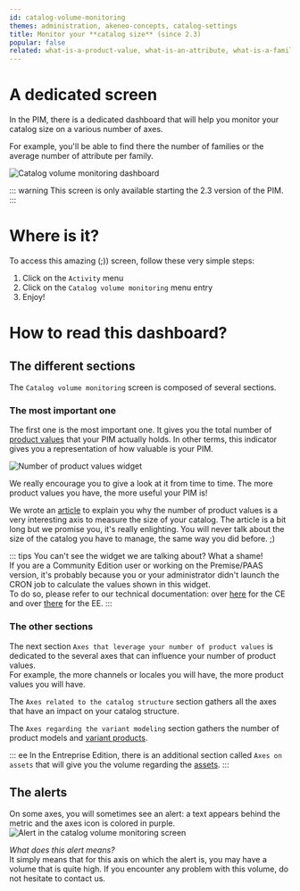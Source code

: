 ```yaml
---
id: catalog-volume-monitoring
themes: administration, akeneo-concepts, catalog-settings 
title: Monitor your **catalog size** (since 2.3)
popular: false
related: what-is-a-product-value, what-is-an-attribute, what-is-a-family, what-is-a-channel, what-is-a-locale, what-is-a-category
---
```


# A dedicated screen

In the PIM, there is a dedicated dashboard that will help you monitor your catalog size on a various number of axes.

For example, you'll be able to find there the number of families or the average number of attribute per family.

![Catalog volume monitoring dashboard](../img/Activity_CatalogVolumeMonitoring.png)

::: warning
This screen is only available starting the 2.3 version of the PIM.
:::

# Where is it?

To access this amazing (;)) screen, follow these very simple steps:
1. Click on the `Activity` menu
1. Click on the `Catalog volume monitoring` menu entry
1. Enjoy!

# How to read this dashboard?

## The different sections

The `Catalog volume monitoring` screen is composed of several sections.

### The most important one

The first one is the most important one. It gives you the total number of [product values](/articles/what-is-a-product-value.html) that your PIM actually holds. In other terms, this indicator gives you a representation of how valuable is your PIM.

![Number of product values widget](../img/Activity_CatalogVolumeMonitoring_PvWidget.png)

We really encourage you to give a look at it from time to time. The more product values you have, the more useful your PIM is!

We wrote an [article](https://medium.com/akeneo-labs/because-your-product-catalog-typology-matters-e1a9af4c33e0) to explain you why the number of product values is a very interesting axis to measure the size of your catalog. The article is a bit long but we promise you, it's really enlighting. You will never talk about the size of the catalog you have to manage, the same way you did before. ;)

::: tips
You can't see the widget we are talking about? What a shame!  
If you are a Community Edition user or working on the Premise/PAAS version, it's probably because you or your administrator didn't launch the CRON job to calculate the values shown in this widget.  
To do so, please refer to our technical documentation: over [here](https://docs.akeneo.com/2.3/install_pim/manual/installation_ce_archive.html#configuring-tasks-via-crontab) for the CE and over [there](https://docs.akeneo.com/2.3/install_pim/manual/installation_ee_archive.html#configuring-tasks-via-crontab) for the EE.
:::

### The other sections

The next section `Axes that leverage your number of product values` is dedicated to the several axes that can influence your number of product values.  
For example, the more channels or locales you will have, the more product values you will have.

The `Axes related to the catalog structure` section gathers all the axes that have an impact on your catalog structure.

The `Axes regarding the variant modeling` section gathers the number of product models and [variant products](/articles/what-about-products-variants.html).

::: ee
In the Entreprise Edition, there is an additional section called `Axes on assets` that will give you the volume regarding the [assets](/articles/work-with-assets.html).
:::

## The alerts

On some axes, you will sometimes see an alert: a text appears behind the metric and the axes icon is colored in purple.
![Alert in the catalog volume monitoring screen](../img/Activity_CatalogVolumeMonitoring_Alert.png)

_What does this alert means?_  
It simply means that for this axis on which the alert is, you may have a volume that is quite high. If you encounter any problem with this volume, do not hesitate to contact us.

